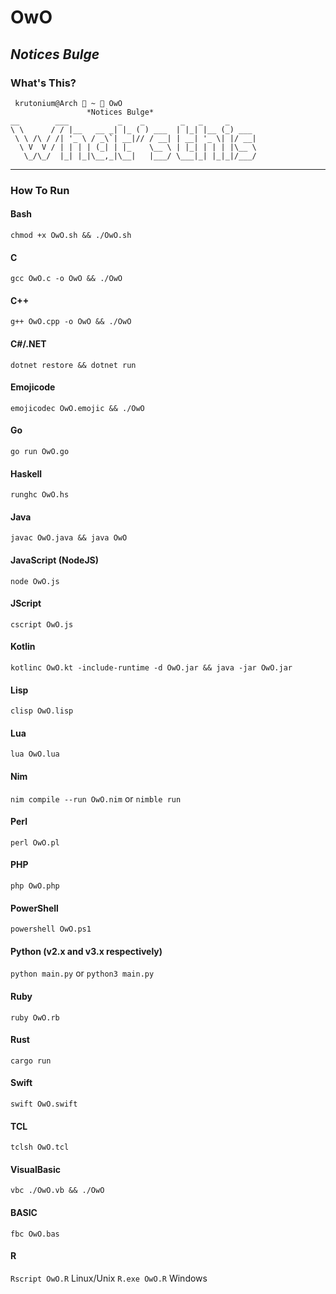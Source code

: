 # OwO

## _Notices Bulge_

### What's This?

```
 krutonium@Arch  ~  OwO
                 *Notices Bulge*
__        ___           _    _        _   _     _
\ \      / / |__   __ _| |_ ( ) ___  | |_| |__ (_) ___
 \ \ /\ / /| '_ \ / _\`| __|// / __| | __| '_ \| |/ __|
  \ V  V / | | | | (_| | |_    \__ \ | |_| | | | |\__ \
   \_/\_/  |_| |_|\__,_|\__|   |___/ \___|_| |_|_|/___/
```

---

### How To Run

#### Bash
`chmod +x OwO.sh && ./OwO.sh`

#### C
`gcc OwO.c -o OwO && ./OwO`

#### C++
`g++ OwO.cpp -o OwO && ./OwO`

#### C#/.NET
`dotnet restore && dotnet run`

#### Emojicode
`emojicodec OwO.emojic && ./OwO`

#### Go
`go run OwO.go`

#### Haskell
`runghc OwO.hs`

#### Java
`javac OwO.java && java OwO`

#### JavaScript (NodeJS)
`node OwO.js`

#### JScript
`cscript OwO.js`

#### Kotlin
`kotlinc OwO.kt -include-runtime -d OwO.jar && java -jar OwO.jar`

#### Lisp
`clisp OwO.lisp`

#### Lua
`lua OwO.lua`

#### Nim
`nim compile --run OwO.nim` or `nimble run`

#### Perl
`perl OwO.pl`

#### PHP
`php OwO.php`

#### PowerShell
`powershell OwO.ps1`

#### Python (v2.x and v3.x respectively)
`python main.py` or `python3 main.py`

#### Ruby
`ruby OwO.rb`

#### Rust
`cargo run`

#### Swift
`swift OwO.swift`

#### TCL
`tclsh OwO.tcl`

#### VisualBasic
`vbc ./OwO.vb && ./OwO`

#### BASIC
`fbc OwO.bas`

#### R
`Rscript OwO.R` Linux/Unix
`R.exe OwO.R` Windows
